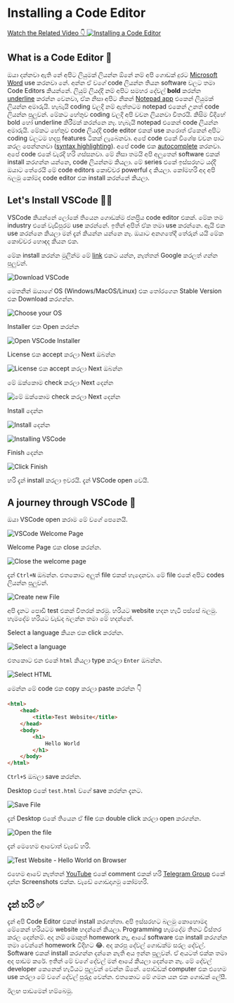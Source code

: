 # Installing a Code Editor

[Watch the Related Video 👇 ![Installing a Code Editor](https://i3.ytimg.com/vi/Wic6ZYJU9gk/maxresdefault.jpg)](https://youtu.be/Wic6ZYJU9gk)


## What is a Code Editor 🤔
ඔයා දන්නවා ඇති නේ අපිට ලියුමක් ලියන්න ඕනේ නම් අපි ගොඩක් දුරට [Microsoft Word](https://www.google.com/search?q=ms+word) use කරනවා නේ. අන්න ඒ වගේ code ලියන්න තියන software වලට තමා Code Editors කියන්නේ. ලියුම් ලියද්දි නම් අපිට සමහර දේවල් **bold** කරන්න <u>underline</u> කරන්න වෙනවා, ඒක නිසා අපිට නිකන් [Notepad app](https://en.wikipedia.org/wiki/Windows_Notepad) එකෙන් ලියුමක් ලියන්න අමාරුයි. හැබැයි coding වලදි නම් ඇත්තටම notepad එකෙන් උනත් code ලියන්න පුලුවන්. මේකට හේතුව coding වලදි අපි වචන ලියනවා විතරයි. කිසිම විදිහේ bold හෝ underline කිරීමක් කරන්නෙ නෑ. හැබැයි notepad එකෙන් code ලියන්න අමාරුයි. මේකට හේතුව code ලියද්දි code editor එකක් use කරොත් ඒකෙන් අපිට coding වලටම හදපු features ටිකක් ලැබෙනවා. අපේ code එකේ විශේෂ වචන පාට කරල පෙන්නනවා ([syntax highlighting](https://en.wikipedia.org/wiki/Syntax_highlighting)). අපේ code එක [autocomplete](https://www.google.com/search?q=autocompletion) කරනවා. අපේ code එකේ වැරදි හරි ගස්සනවා. මේ නිසා තමයි අපි අලුතෙන් software එකක් install කරගන්න යන්නෙ, code ලියන්නම කියලා. මේ series එකේ ඉස්සරහට යද්දි ඔයාට තේරෙයි මේ code editors කොච්චර powerful ද කියලා. කෝමහරි අද අපි බලමු කෝමද code editor එක install කරන්නේ කියලා.

## Let's Install VSCode 👨‍💻
VSCode කියන්නේ ලෝකේ තියෙන ගොඩක්ම ජනප්‍රිය code editor එකක්. මේක තම industry එකේ වැඩිපුරම use කරන්නේ. ඉතින් අපිත් ඒක තමා use කරන්නෙ. ඇයි එක use කරන්නෙ කියලා මන් දැන් කියන්න යන්නෙ නෑ. ඔයාට අනගතේදී තේරුන් යයි මේක කොච්චර හොඳද කියන එක.

මේක install කරන්න මුලින්ම මේ [link](https://code.visualstudio.com/) එකට යන්න, නැත්තන් Google කරලත් ගන්න පුලුවන්.

![Download VSCode](image.png)

මෙතනින් ඔයාගේ OS (Windows/MacOS/Linux) එක තෝරගෙන Stable Version එක Download කරගන්න.

![Choose your OS](image-1.png)

Installer එක Open කරන්න

![Open VSCode Installer](image-2.png)

License එක accept කරලා Next ඔබන්න

![License එක accept කරලා Next ඔබන්න](image-3.png)

මේ ඔක්කොම check කරලා Next දෙන්න

![මේ ඔක්කොම check කරලා Next දෙන්න](image-4.png)

Install දෙන්න

![Install දෙන්න](image-5.png)

![Installing VSCode](image-6.png)

Finish දෙන්න

![Click Finish](image-7.png)

හරි දැන් install කරලා ඉවරයි. දැන් VSCode open වෙයි.

## A journey through VSCode 🚗
ඔයා VSCode open කරාම මේ වගේ ප‌ෙනෙයි.

![VSCode Welcome Page](image-8.png)

Welcome Page එක close කරන්න.

![Close the welcome page](image-9.png)

දැන් `Ctrl+N` ඔබන්න. එතකොට අලුත් file එකක් හැදෙනවා. මේ file එකේ අපිට codes ලියන්න පුලුවන්.

![Create new File](image-10.png)

අපි දැනට පොඩි test එකක් විතරක් කරමු. හරියට website හදන හැටි පස්සේ බලමු. හැමදේම හරියට වැඩද බලන්න තමා මේ හදන්නේ.

Select a language කියන එක click කරන්න.

![Select a language](image-11.png)

එතකොට එන එකේ `html` කියලා type කරලා `Enter` ඔබන්න.

![Select HTML](image-12.png)

ම‌ෙන්න මේ code එක copy කරලා paste කරන්න 👇

```HTML
<html>
    <head>
        <title>Test Website</title>
    </head>
    <body>
        <h1>
            Hello World
        </h1>
    </body>
</html>
```
`Ctrl+S` ඔබලා save කරන්න.

Desktop එකේ `test.html` වගේ save කරන්න දැනට.

![Save File](image-13.png)

දැන් Desktop එකේ තියෙන ඒ file එක double click කරලා open කරගන්න.

![Open the file](image-14.png)

දැන් ම‌ෙහෙම ආවොත් වැඩේ හරි.

![Test Website - Hello World on Browser](image-15.png)

එහෙම ආවේ නැත්තන් [YouTube](https://www.youtube.com/watch?v=As63C442b0I) එකේ comment එකක් හරි [Telegram Group](https://t.me/thisismalindu_chat/1011) එකේ දාන්න Screenshots එක්ක. වැඩේ ගොඩදාගමු කෝමහරි.

## දැන් හරි ✅
දැන් අපි Code Editor එකක් install කරගත්තා. අපි ඉස්සරහට බලමු කොහොමද මේකෙන් හරියටම website හදන්නේ කියලා. Programming හැමදේම තිතට විස්තර කරල දෙන්නම්. අද නම් මොකුත් homework නෑ, ආයේ software එක install කරගන්න තමා වෙන්නේ homework විදිහට 😂. අද කරපු දේවල් ගොඩක්ම සරල දේවල්. Software එකක් install කරගන්න දන්නෙ නැති අය ඉන්න පුලුවන්. ඒ අයටත් එක්ක තමා අද පාඩම කරේ. ඉතින් මේ වගේ දේවල් මන් ආයේ කියලා දෙන්නෙ නෑ. මේ දේවල් developer කෙනෙක් හැටියට පුලුවන් වෙන්න ඕනේ. පොඩ්ඩක් computer එක එහෙම use කරලා මේ වගේ දේවල් පුරුදු වෙන්න. එතකොට මේ ගමන යන එක ගොඩක් ලේසී.

ඊලඟ පාඩමෙන් හම්බෙමු.